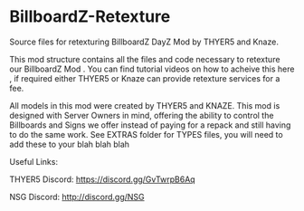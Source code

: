 # BillboardZ-Retexture
Source files for retexturing BillboardZ DayZ Mod by THYER5 and Knaze.

This mod structure contains all the files and code necessary to retexture our BillboardZ Mod <LINK>.  You can find tutorial videos on how to acheive this here <LINK>, if required either THYER5 or Knaze can provide retexture services for a fee.

All models in this mod were created by THYER5 and KNAZE.  This mod is designed with Server Owners in mind, offering the ability to control the Billboards and Signs we offer instead of paying for a repack and still having to do the same work.  See EXTRAS folder for TYPES files, you will need to add these to your blah blah blah

Useful Links:

THYER5 Discord: https://discord.gg/GvTwrpB6Aq

NSG Discord: http://discord.gg/NSG
